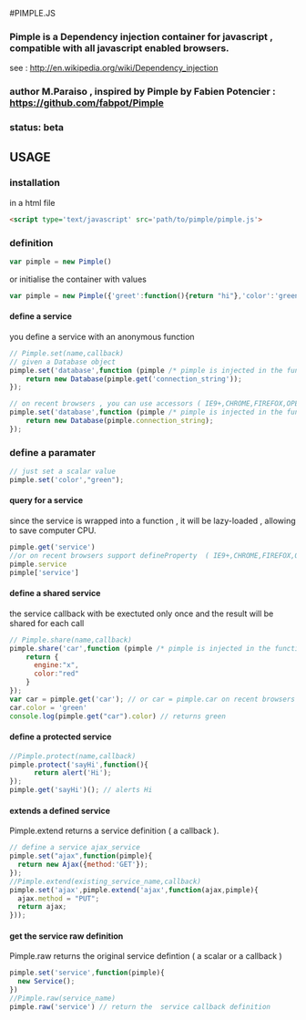 #PIMPLE.JS

### Pimple is a Dependency injection container for javascript , compatible with all javascript enabled browsers.
see : http://en.wikipedia.org/wiki/Dependency_injection

### author M.Paraiso , inspired by Pimple by Fabien Potencier : https://github.com/fabpot/Pimple

### status: beta

## USAGE

### installation 

in a html file
```html
<script type='text/javascript' src='path/to/pimple/pimple.js'>
```

### definition

```javascript
var pimple = new Pimple()
```
or initialise the container with values

```javascript
var pimple = new Pimple({'greet':function(){return "hi"},'color':'green'})
```

#### define a service
you define a service with an anonymous function

```javascript
// Pimple.set(name,callback)
// given a Database object
pimple.set('database',function (pimple /* pimple is injected in the function */ ) {
    return new Database(pimple.get('connection_string'));
});

// on recent browsers , you can use accessors ( IE9+,CHROME,FIREFOX,OPERA,SAFARI )
pimple.set('database',function (pimple /* pimple is injected in the function */ ) {
    return new Database(pimple.connection_string);
});
```
### define a paramater
```javascript
// just set a scalar value
pimple.set('color',"green");
```

#### query for a service

since the service is wrapped into a function , it will be lazy-loaded , allowing to save computer CPU.

```javascript
pimple.get('service')
//or on recent browsers support defineProperty  ( IE9+,CHROME,FIREFOX,OPERA,SAFARI )
pimple.service
pimple['service']
```

#### define a shared service 

the service callback with be exectuted only once and the result will be shared for each call
```javascript
// Pimple.share(name,callback)
pimple.share('car',function (pimple /* pimple is injected in the function */ ) {
    return {
      engine:"x",
      color:"red"
    }
});
var car = pimple.get('car'); // or car = pimple.car on recent browsers supporting accessors
car.color = 'green'
console.log(pimple.get("car").color) // returns green
```
#### define a protected service

```javascript
//Pimple.protect(name,callback)
pimple.protect('sayHi',function(){
      return alert('Hi');
});
pimple.get('sayHi')(); // alerts Hi
```

#### extends a defined service

Pimple.extend returns a service definition ( a callback ).

```javascript
// define a service ajax_service
pimple.set("ajax",function(pimple){
  return new Ajax({method:'GET'});
});
//Pimple.extend(existing_service_name,callback)
pimple.set('ajax',pimple.extend('ajax',function(ajax,pimple){
  ajax.method = "PUT";
  return ajax;
}));
```

#### get the service raw definition

Pimple.raw returns the original service defintion ( a scalar or a callback )

```javascript
pimple.set('service',function(pimple){
  new Service();
})
//Pimple.raw(service_name)
pimple.raw('service') // return the  service callback definition
```
